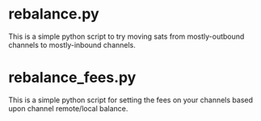 # rebalance.py

This is a simple python script to try moving sats from mostly-outbound channels to mostly-inbound channels.

# rebalance_fees.py

This is a simple python script for setting the fees on your channels based upon channel remote/local balance.
